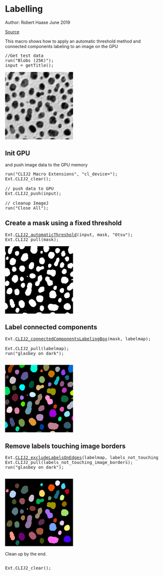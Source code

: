 

# Labelling
Author: Robert Haase
June 2019

[Source](https://github.com/clij/clij2-docs/tree/master/src/main/macro/labeling.ijm)

This macro shows how to apply an automatic 
threshold method and connected components labeling
to an image on the GPU




<pre class="highlight">
//Get test data
run("Blobs (25K)");
input = getTitle();
</pre>
<a href="image_1587800124387.png"><img src="image_1587800124387.png" width="224" alt="blobs.gif"/></a>

## Init GPU
 and push image data to the GPU memory

<pre class="highlight">
run("CLIJ2 Macro Extensions", "cl_device=");
Ext.CLIJ2_clear();

// push data to GPU
Ext.CLIJ2_push(input);

// cleanup ImageJ
run("Close All");
</pre>

## Create a mask using a fixed threshold

<pre class="highlight">
Ext.<a href="https://clij.github.io/clij2-docs/reference_automaticThreshold">CLIJ2_automaticThreshold</a>(input, mask, "Otsu");
Ext.CLIJ2_pull(mask);
</pre>
<a href="image_1587800125971.png"><img src="image_1587800125971.png" width="224" alt="CLIJ2_automaticThreshold_result66"/></a>

## Label connected components

<pre class="highlight">
Ext.<a href="https://clij.github.io/clij2-docs/reference_connectedComponentsLabelingBox">CLIJ2_connectedComponentsLabelingBox</a>(mask, labelmap);

Ext.CLIJ2_pull(labelmap);
run("glasbey on dark");

</pre>
<a href="image_1587800128826.png"><img src="image_1587800128826.png" width="224" alt="CLIJ2_connectedComponentsLabelingBox_result67"/></a>

## Remove labels touching image borders

<pre class="highlight">
Ext.<a href="https://clij.github.io/clij2-docs/reference_excludeLabelsOnEdges">CLIJ2_excludeLabelsOnEdges</a>(labelmap, labels_not_touching_image_borders);
Ext.CLIJ2_pull(labels_not_touching_image_borders);
run("glasbey on dark");

</pre>
<a href="image_1587800129401.png"><img src="image_1587800129401.png" width="224" alt="CLIJ2_excludeLabelsOnEdges_result68"/></a>

Clean up by the end.

<pre class="highlight">

Ext.CLIJ2_clear();



</pre>





